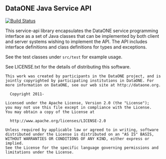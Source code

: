 DataONE Java Service API
------------------------

[![Build Status](https://travis-ci.org/DataONEorg/d1_common_java.svg?branch=master)](https://travis-ci.org/DataONEorg/d1_common_java)

This service-api library encapsulates the DataONE service programming
interface as a set of Java classes that can be implemented by both client
and server systems wishing to implement the API.  The API includes interface
definitions and class definitions for types and exceptions.

See the test classes under `src/test` for example usage.

See LICENSE.txt for the details of distributing this software.


```
This work was created by participants in the DataONE project, and is
jointly copyrighted by participating institutions in DataONE. For
more information on DataONE, see our web site at http://dataone.org.

  Copyright 2011-

Licensed under the Apache License, Version 2.0 (the "License");
you may not use this file except in compliance with the License.
You may obtain a copy of the License at

  http://www.apache.org/licenses/LICENSE-2.0

Unless required by applicable law or agreed to in writing, software
distributed under the License is distributed on an "AS IS" BASIS,
WITHOUT WARRANTIES OR CONDITIONS OF ANY KIND, either express or implied.
See the License for the specific language governing permissions and
limitations under the License.
```
